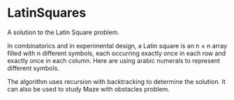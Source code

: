 # LatinSquares
A solution to the Latin Square problem. 

In combinatorics and in experimental design, a Latin square is an n × n array filled with n different symbols, each occurring exactly once in each row and exactly once in each column.
Here are using arabic numerals to represent different symbols.

The algorithm uses recursion with backtracking to determine the solution. It can also be used to study Maze with obstacles problem.
